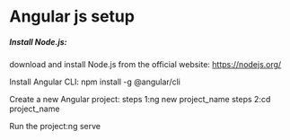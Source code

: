 # Angular js setup

##### Install Node.js:
download and install Node.js from the official website: https://nodejs.org/

Install Angular CLI: npm install -g @angular/cli


Create a new Angular project: 
steps 1:ng new project_name
steps 2:cd project_name

Run the project:ng serve

